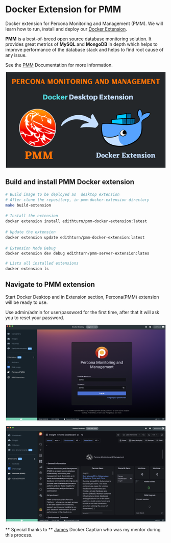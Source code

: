 # Docker Extension for PMM

Docker extension for Percona Monitoring and Management (PMM). We will learn how to run, install and deploy our [Docker Extension](https://docs.docker.com/desktop/extensions/).

**PMM** is a best-of-breed open source database monitoring solution. It provides great metrics of **MySQL** and **MongoDB** in depth which helps to improve performance of the database stack and helps to find root cause of any issue.

See the [PMM](https://www.percona.com/doc/percona-monitoring-and-management/2.x/index.html) Documentation for more information.

  <p align="center">
    <img width="500" height="300" src="img/intro-pmm-docker-extension.png">
  </p>

## Build and install PMM Docker extension

```bash
# Build image to be deployed as  desktop extension
# After clone the repository, in pmm-docker-extension directory
make build-extension

# Install the extension
docker extension install edithturn/pmm-docker-extension:latest

# Update the extension
docker extension update edithturn/pmm-docker-extension:latest

# Extension Mode Debug
docker extension dev debug edithturn/pmm-server-extension:lates
```

```bash
# Lists all installed extensions
docker extension ls
```

## Navigate to PMM extension

Start Docker Desktop and in Extension section, Percona(PMM) extension will be ready to use.

Use admin/admin for user/password for the first time, after that It will ask you to reset your password.

<p align="center">
    <img width="500" height="300" src="img/pmm-login-dashboard.png">
</p>

<p align="center">
    <img width="500" height="300" src="img/pmm-dashboard.png">
 </p>

** Special thanks to **
[James](https://github.com/spurin) Docker Captian who was my mentor during this process.
